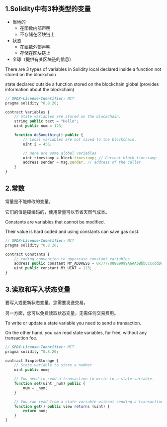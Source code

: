 ## 1.Solidity中有3种类型的变量
* 当地的
    * 在函数内部声明
    * 不存储在区块链上
* 状态
    * 在函数外部声明
    * 存储在区块链上
* 全球（提供有关区块链的信息）

There are 3 types of variables in Solidity
local
  declared inside a function
  not stored on the blockchain

state
  declared outside a function
  stored on the blockchain
global (provides information about the blockchain)

```js
// SPDX-License-Identifier: MIT
pragma solidity ^0.8.20;

contract Variables {
    // State variables are stored on the blockchain.
    string public text = "Hello";
    uint public num = 123;

    function doSomething() public {
        // Local variables are not saved to the blockchain.
        uint i = 456;

        // Here are some global variables
        uint timestamp = block.timestamp; // Current block timestamp
        address sender = msg.sender; // address of the caller
    }
}
```

## 2.常数
常量是不能修改的变量。

它们的值是硬编码的，使用常量可以节省天然气成本。

Constants are variables that cannot be modified.

Their value is hard coded and using constants can save gas cost.

```js
// SPDX-License-Identifier: MIT
pragma solidity ^0.8.20;

contract Constants {
    // coding convention to uppercase constant variables
    address public constant MY_ADDRESS = 0x777788889999AaAAbBbbCcccddDdeeeEfFFfCcCc;
    uint public constant MY_UINT = 123;
}
```

## 3.读取和写入状态变量
要写入或更新状态变量，您需要发送交易。

另一方面，您可以免费读取状态变量，无需任何交易费用。

To write or update a state variable you need to send a transaction.

On the other hand, you can read state variables, for free, without any transaction fee.

```js
// SPDX-License-Identifier: MIT
pragma solidity ^0.8.20;

contract SimpleStorage {
    // State variable to store a number
    uint public num;

    // You need to send a transaction to write to a state variable.
    function set(uint _num) public {
        num = _num;
    }

    // You can read from a state variable without sending a transaction.
    function get() public view returns (uint) {
        return num;
    }
}
```
